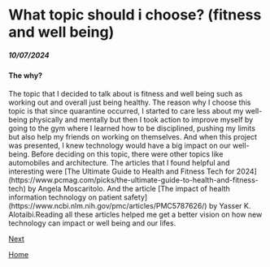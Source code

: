 # What topic should i choose? (fitness and well being)
##### 10/07/2024

#### The why?
<p>The topic that I decided to talk about is fitness and well being such as working out and overall just being healthy. The reason why I choose this topic is that since quarantine occurred, I started to care less about my well-being physically and mentally but then I took action to improve myself by going to the gym where I learned how to be disciplined, pushing my limits but also help my friends on working on themselves. And when this project was presented, I knew technology would have a big impact on our well-being. Before deciding on this topic, there were other topics like automobiles and architecture. The articles that I found helpful and interesting were [The Ultimate Guide to Health and Fitness Tech for 2024](https://www.pcmag.com/picks/the-ultimate-guide-to-health-and-fitness-tech) by Angela Moscaritolo.
  And the article [The impact of health information technology on patient safety](https://www.ncbi.nlm.nih.gov/pmc/articles/PMC5787626/) by Yasser K. Alotaibi.Reading all these articles helped me get a better vision on how new technology can impact or well being and our lifes.</p>

[Next](entry02.md)

[Home](../README.md)
